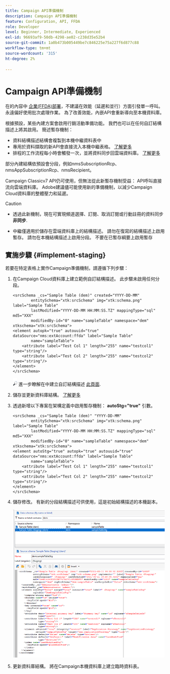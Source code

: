 ```yaml
---
title: Campaign API準備機制
description: Campaign API準備機制
feature: Configuration, API, FFDA
role: Developer
level: Beginner, Intermediate, Experienced
exl-id: 96693af9-50db-4298-ae02-c238d35e52b4
source-git-commit: 1a0b473b005449be7c846225e75a227f6d877c88
workflow-type: tm+mt
source-wordcount: '315'
ht-degree: 2%

---
```


# Campaign API準備機制

在的內容中 [企業(FFDA)部署](enterprise-deployment.md)，不建議在效能（延遲和並行）方面引發單一呼叫。 永遠偏好使用批次處理作業。 為了改善效能，內嵌API會重新導向至本機資料庫。

根據預設，某些內建方案會啟用行銷活動準備功能。 我們也可以在任何自訂結構描述上將其啟用。 簡述暫存機制：

* 資料結構描述結構會複製到本機中繼資料表中
* 專用於資料擷取的新API會直接流入本機中繼表格。 [了解更多](new-apis.md)
* 排程的工作流程每小時會觸發一次，並將資料同步回雲端資料庫。 [了解更多](replication.md)

部分內建結構依預設會分段，例如nmsSubscriptionRcp、nmsAppSubscriptionRcp、nmsRecipient。

Campaign Classicv7 API仍可使用，但無法從此新暫存機制受益： API呼叫直接流向雲端資料庫。 Adobe建議儘可能使用新的準備機制，以減少Campaign Cloud資料庫的整體壓力和延遲。

>[!CAUTION]
>
>* 透過此新機制，現在可實現頻道選擇、訂閱、取消訂閱或行動註冊的資料同步 **非同步**.
>
>* 中繼僅適用於儲存在雲端資料庫上的結構描述。 請勿在復寫的結構描述上啟用暫存。 請勿在本機結構描述上啟用分段。 不要在已暫存綱要上啟用暫存
>

## 實施步驟 {#implement-staging}

若要在特定表格上實作Campaign準備機制，請遵循下列步驟：

1. 在Campaign Cloud資料庫上建立範例自訂結構描述。 此步驟未啟用任何分段。

   ```
   <srcSchema _cs="Sample Table (dem)" created="YYYY-DD-MM"
           entitySchema="xtk:srcSchema" img="xtk:schema.png" label="Sample Table"
           lastModified="YYYY-DD-MM HH:MM:SS.TZ" mappingType="sql" md5="XXX"
           modifiedBy-id="0" name="sampleTable" namespace="dem" xtkschema="xtk:srcSchema">
   <element autopk="true" autouuid="true" dataSource="nms:extAccount:ffda" label="Sample Table"
           name="sampleTable">
       <attribute label="Test Col 1" length="255" name="testcol1" type="string"/>
       <attribute label="Test Col 2" length="255" name="testcol2" type="string"/>
   </element>
   </srcSchema>
   ```

   ![](../assets/do-not-localize/glass.png) 進一步瞭解在中建立自訂結構描述 [此頁面](../dev/create-schema.md).

1. 儲存並更新資料庫結構。  [了解更多](../dev/update-database-structure.md)

1. 透過新增以下專案在架構定義中啟用暫存機制： **autoStg=&quot;true&quot;** 引數。

   ```
   <srcSchema _cs="Sample Table (dem)" "YYYY-DD-MM"
           entitySchema="xtk:srcSchema" img="xtk:schema.png" label="Sample Table"
           lastModified="YYYY-DD-MM HH:MM:SS.TZ" mappingType="sql" md5="XXX"
           modifiedBy-id="0" name="sampleTable" namespace="dem" xtkschema="xtk:srcSchema">
   <element autoStg="true" autopk="true" autouuid="true" dataSource="nms:extAccount:ffda" label="Sample Table"
           name="sampleTable">
       <attribute label="Test Col 1" length="255" name="testcol1" type="string"/>
       <attribute label="Test Col 2" length="255" name="testcol2" type="string"/>
   </element>
   </srcSchema>
   ```

1. 儲存修改。 有新的分段結構描述可供使用，這是初始結構描述的本機副本。

   ![](assets/staging-mechanism.png)

1. 更新資料庫結構。 將在Campaign本機資料庫上建立臨時資料表。
